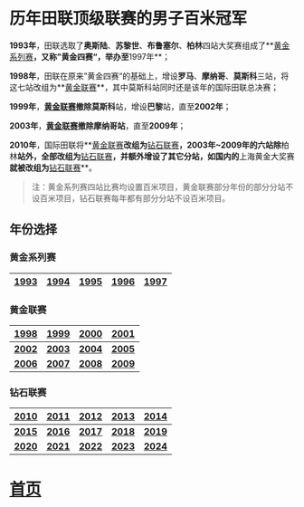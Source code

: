 # 历年田联顶级联赛的男子百米冠军

**1993年**，田联选取了**奥斯陆**、**苏黎世**、**布鲁塞尔**、**柏林**四站大奖赛组成了**[黄金系列赛](Gold.md#1993年~1997年黄金系列赛)**，又称”黄金四赛“，举办至**1997年**；

**1998年**，田联在原来”黄金四赛“的基础上，增设**罗马**、**摩纳哥**、**莫斯科**三站，将这七站改组为**[黄金联赛](Gold.md#1998年~2009年黄金联赛)**，其中莫斯科站同时还是该年的国际田联总决赛；

**1999年**，**[黄金联赛](Gold.md#1999)**撤除**莫斯科**站，增设**巴黎**站，直至**2002年**；

**2003年**，**[黄金联赛](Gold.md#2003)**撤除**摩纳哥站**，直至**2009年**；

**2010年**，国际田联将**[黄金联赛](Gold.md#2009)**改组为**[钻石联赛](Diamond.md)**，2003年~2009年的六站除**柏林**站外，全部改组为**[钻石联赛](Diamond.md#2010年)**，并额外增设了其它分站，如国内的**上海黄金大奖赛**就被改组为**[钻石联赛](Diamond.md#2010年)**。

> 注：黄金系列赛四站比赛均设置百米项目，黄金联赛部分年份的部分分站不设百米项目，钻石联赛每年都有部分分站不设百米项目。

## 年份选择

### 黄金系列赛

| [1993](Gold.md#1993) | [1994](Gold.md#1994) | [1995](Gold.md#1995) | [1996](Gold.md#1996) | [1997](Gold.md#1997) |
| :------------------: | :------------------: | :------------------: | :------------------: | :------------------: |

### 黄金联赛

|   [1998](Gold.md#1998)   |   [1999](Gold.md#1999)   |   [2000](Gold.md#2000)   |   [2001](Gold.md#2001)   |
| :----------------------: | :----------------------: | :----------------------: | :----------------------: |
| **[2002](Gold.md#2002)** | **[2003](Gold.md#2003)** | **[2004](Gold.md#2004)** | **[2005](Gold.md#2005)** |
| **[2006](Gold.md#2006)** | **[2007](Gold.md#2007)** | **[2008](Gold.md#2008)** | **[2009](Gold.md#2009)** |

### 钻石联赛

|   [2010](Diamond.md#2010年)   |   [2011](Diamond.md#2011年)   |   [2012](Diamond.md#2012年)   |   [2013](Diamond.md#2013年)   |   [2014](Diamond.md#2014年)   |
| :---------------------------: | :---------------------------: | :---------------------------: | :---------------------------: | :---------------------------: |
| **[2015](Diamond.md#2015年)** | **[2016](Diamond.md#2016年)** | **[2017](Diamond.md#2017年)** | **[2018](Diamond.md#2018年)** | **[2019](Diamond.md#2019年)** |
| **[2020](Diamond.md#2020年)** | **[2021](Diamond.md#2021年)** | **[2022](Diamond.md#2022年)** | **[2023](Diamond.md#2023年)** | **[2024](Diamond.md#2024年)** |

# [首页](../../README.md)